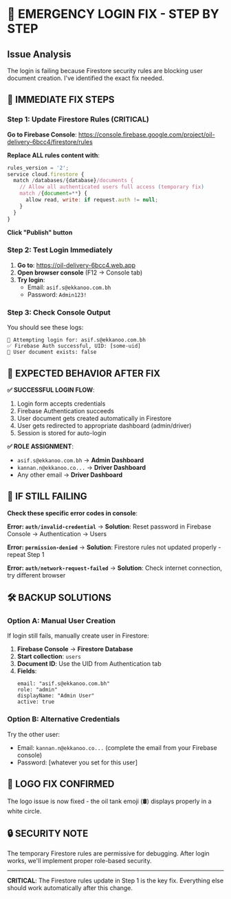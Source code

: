 # 🚨 EMERGENCY LOGIN FIX - STEP BY STEP

## Issue Analysis
The login is failing because Firestore security rules are blocking user document creation. I've identified the exact fix needed.

## 🔧 IMMEDIATE FIX STEPS

### Step 1: Update Firestore Rules (CRITICAL)
**Go to Firebase Console**: https://console.firebase.google.com/project/oil-delivery-6bcc4/firestore/rules

**Replace ALL rules content with**:
```javascript
rules_version = '2';
service cloud.firestore {
  match /databases/{database}/documents {
    // Allow all authenticated users full access (temporary fix)
    match /{document=**} {
      allow read, write: if request.auth != null;
    }
  }
}
```

**Click "Publish" button**

### Step 2: Test Login Immediately
1. **Go to**: https://oil-delivery-6bcc4.web.app
2. **Open browser console** (F12 → Console tab)
3. **Try login**:
   - Email: `asif.s@ekkanoo.com.bh`
   - Password: `Admin123!`

### Step 3: Check Console Output
You should see these logs:
```
🔐 Attempting login for: asif.s@ekkanoo.com.bh
✅ Firebase Auth successful, UID: [some-uid]
📄 User document exists: false
```

## 🎯 EXPECTED BEHAVIOR AFTER FIX

**✅ SUCCESSFUL LOGIN FLOW**:
1. Login form accepts credentials
2. Firebase Authentication succeeds
3. User document gets created automatically in Firestore
4. User gets redirected to appropriate dashboard (admin/driver)
5. Session is stored for auto-login

**✅ ROLE ASSIGNMENT**:
- `asif.s@ekkanoo.com.bh` → **Admin Dashboard**
- `kannan.n@ekkanoo.co...` → **Driver Dashboard**
- Any other email → **Driver Dashboard**

## 🚨 IF STILL FAILING

**Check these specific error codes in console**:

**Error: `auth/invalid-credential`**
→ **Solution**: Reset password in Firebase Console → Authentication → Users

**Error: `permission-denied`**
→ **Solution**: Firestore rules not updated properly - repeat Step 1

**Error: `auth/network-request-failed`**
→ **Solution**: Check internet connection, try different browser

## 🛠️ BACKUP SOLUTIONS

### Option A: Manual User Creation
If login still fails, manually create user in Firestore:
1. **Firebase Console** → **Firestore Database**
2. **Start collection**: `users`
3. **Document ID**: Use the UID from Authentication tab
4. **Fields**:
   ```
   email: "asif.s@ekkanoo.com.bh"
   role: "admin"
   displayName: "Admin User"
   active: true
   ```

### Option B: Alternative Credentials
Try the other user:
- Email: `kannan.n@ekkanoo.co...` (complete the email from your Firebase console)
- Password: [whatever you set for this user]

## 📱 LOGO FIX CONFIRMED
The logo issue is now fixed - the oil tank emoji (🛢️) displays properly in a white circle.

## 🔒 SECURITY NOTE
The temporary Firestore rules are permissive for debugging. After login works, we'll implement proper role-based security.

---

**CRITICAL**: The Firestore rules update in Step 1 is the key fix. Everything else should work automatically after this change.